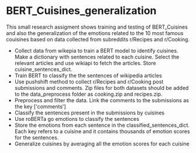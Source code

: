 # BERT_Cuisines_generalization
This small research assigment shows training and testing of BERT_Cuisines and also the generalization of the emotions related to the 10 most famous couisines based on data collected from subreddits r/Recipes and r/Cooking.

* Collect data from wikepia to train a BERT model to identify cuisines. Make a dictionary with sentences related to each cuisine. Select the relevant articles and use wikiapi to fetch the articles. Store cuisine_sentences_dict.
* Train BERT to classify the the sentences of wikipedia articles
* Use pushshift method to collect r/Recipes and r/Cooking post submissions and comments. Zip files for both datasets should be added to the data_preprocess folder as cooking.zip and recipes.zip.
* Preprocess and filter the data. Link the comments to the submissions as the key ['comments']
* Classify the sentences present in the submissions by cuisines
* Use roBERTa go emotions to classify the sentences
* Store the emotions from each sentence in the classified_sentences_dict. Each key refers to a cuisine and it contains thousands of emotion scores for the sentences.
* Generalize cuisines by averaging all the emotion scores for each cuisine
